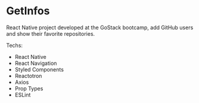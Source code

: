 # GetInfos

React Native project developed at the GoStack bootcamp, add GitHub users and show their favorite repositories.

Techs:

- React Native
- React Navigation
- Styled Components
- Reactotron
- Axios
- Prop Types
- ESLint
